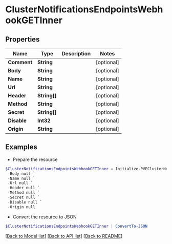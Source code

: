 # ClusterNotificationsEndpointsWebhookGETInner
## Properties

Name | Type | Description | Notes
------------ | ------------- | ------------- | -------------
**Comment** | **String** |  | [optional] 
**Body** | **String** |  | [optional] 
**Name** | **String** |  | [optional] 
**Url** | **String** |  | [optional] 
**Header** | **String[]** |  | [optional] 
**Method** | **String** |  | [optional] 
**Secret** | **String[]** |  | [optional] 
**Disable** | **Int32** |  | [optional] 
**Origin** | **String** |  | [optional] 

## Examples

- Prepare the resource
```powershell
$ClusterNotificationsEndpointsWebhookGETInner = Initialize-PVEClusterNotificationsEndpointsWebhookGETInner  -Comment null `
 -Body null `
 -Name null `
 -Url null `
 -Header null `
 -Method null `
 -Secret null `
 -Disable null `
 -Origin null
```

- Convert the resource to JSON
```powershell
$ClusterNotificationsEndpointsWebhookGETInner | ConvertTo-JSON
```

[[Back to Model list]](../README.md#documentation-for-models) [[Back to API list]](../README.md#documentation-for-api-endpoints) [[Back to README]](../README.md)

